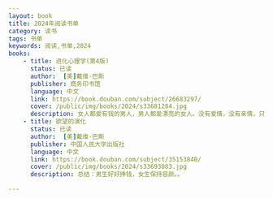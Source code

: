 ```yaml
---
layout: book
title: 2024年阅读书单
category: 读书
tags: 书单
keywords: 阅读,书单,2024
books: 
    - title: 进化心理学(第4版)
      status: 已读
      author:  [美]戴维·巴斯
      publisher: 商务印书馆
      language: 中文
      link: https://book.douban.com/subject/26683297/
      cover: /public/img/books/2024/s33681284.jpg
      description: 女人都爱有钱的男人，男人都爱漂亮的女人。没有爱情，没有亲情，只有繁衍繁衍繁衍，令人看的绝望和冷静的一本书。
    - title: 欲望的演化
      status: 已读
      author:  [美]戴维·巴斯
      publisher: 中国人民大学出版社
      language: 中文
      link: https://book.douban.com/subject/35153840/
      cover: /public/img/books/2024/s33693883.jpg
      description: 总结：男生好好挣钱，女生保持容颜。。

---
```





     
  
